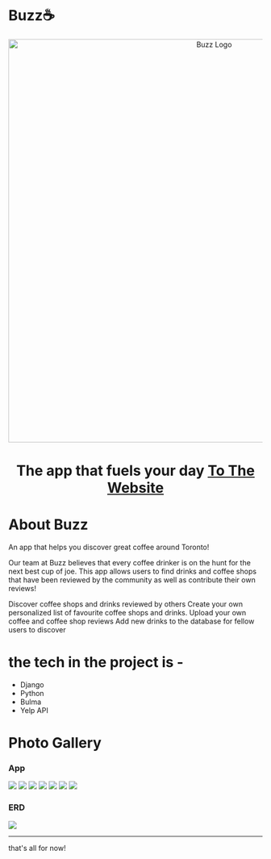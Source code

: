 # Buzz☕

<p align="center">
  <a href="https://github.com/Ckrcok/buzz">
    <img alt="Buzz Logo" src="https://i.imgur.com/WgzL52g.png" width="800"/>
  </a>
</p>
<h1 align ="center">
The app that fuels your day
<a href="https://github.com/Ckrcok/buzz">To The Website</a>
</h1>
        
# About Buzz

An app that helps you discover great coffee around Toronto!

Our team at Buzz believes that every coffee drinker is on the hunt for the next best cup of joe. This app allows users to find drinks and coffee shops that have been reviewed by the community as well as contribute their own reviews!



Discover coffee shops and drinks reviewed by others 
Create your own personalized list of favourite coffee shops and drinks.
Upload your own coffee and coffee shop reviews
Add new drinks to the database for fellow users to discover





# the tech in the project is -
<ul>
<li>Django
<li>Python
<li>Bulma
<li>Yelp API
</ul>



# Photo Gallery 
### App
[![](https://i.imgur.com/wlFvnhh.png)](#)
[![](https://i.imgur.com/5S27RTQ.png)](#)
[![](https://i.imgur.com/xehsYdK.png)](#)
[![](https://i.imgur.com/Z0WOEir.png)](#)
[![](https://i.imgur.com/pdGuQt0.png)](#)
[![](https://i.imgur.com/k4WYReM.png)](#)
[![](https://i.imgur.com/JvYJcUe.png)](#)

### ERD
[![](https://i.imgur.com/UTb19kK.png)](#)

<hr>

that's all for now!
